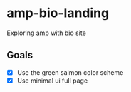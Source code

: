 # amp-bio-landing
Exploring amp with bio site

## Goals 

- [x] Use the green salmon color scheme
- [x] Use minimal ui full page
